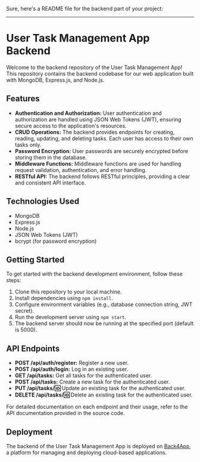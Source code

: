 Sure, here's a README file for the backend part of your project:

---

# User Task Management App Backend

Welcome to the backend repository of the User Task Management App! This repository contains the backend codebase for our web application built with MongoDB, Express.js, and Node.js.

## Features

- **Authentication and Authorization:** User authentication and authorization are handled using JSON Web Tokens (JWT), ensuring secure access to the application's resources.
- **CRUD Operations:** The backend provides endpoints for creating, reading, updating, and deleting tasks. Each user has access to their own tasks only.
- **Password Encryption:** User passwords are securely encrypted before storing them in the database.
- **Middleware Functions:** Middleware functions are used for handling request validation, authentication, and error handling.
- **RESTful API:** The backend follows RESTful principles, providing a clear and consistent API interface.

## Technologies Used

- MongoDB
- Express.js
- Node.js
- JSON Web Tokens (JWT)
- bcrypt (for password encryption)

## Getting Started

To get started with the backend development environment, follow these steps:

1. Clone this repository to your local machine.
2. Install dependencies using `npm install`.
3. Configure environment variables (e.g., database connection string, JWT secret).
4. Run the development server using `npm start`.
5. The backend server should now be running at the specified port (default is 5000).

## API Endpoints

- **POST /api/auth/register:** Register a new user.
- **POST /api/auth/login:** Log in an existing user.
- **GET /api/tasks:** Get all tasks for the authenticated user.
- **POST /api/tasks:** Create a new task for the authenticated user.
- **PUT /api/tasks/:id:** Update an existing task for the authenticated user.
- **DELETE /api/tasks/:id:** Delete an existing task for the authenticated user.

For detailed documentation on each endpoint and their usage, refer to the API documentation provided in the source code.

## Deployment

The backend of the User Task Management App is deployed on [Back4App](https://www.back4app.com/), a platform for managing and deploying cloud-based applications.

